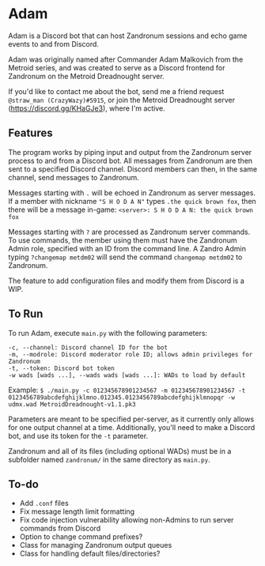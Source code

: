 # Adam
Adam is a Discord bot that can host Zandronum sessions and echo game events to and from Discord.

Adam was originally named after Commander Adam Malkovich from the Metroid series, and was created to serve as a Discord frontend for Zandronum on the Metroid Dreadnought server.

If you'd like to contact me about the bot, send me a friend request `@straw_man (CrazyWazy)#5915`, or join the Metroid Dreadnought server (https://discord.gg/KHaGJe3), where I'm active.

## Features

The program works by piping input and output from the Zandronum server process to and from a Discord bot. All messages from Zandronum are then sent to a specified Discord channel. Discord members can then, in the same channel, send messages to Zandronum.

Messages starting with `.` will be echoed in Zandronum as server messages. If a member with nickname `"S H O D A N"` types `.the quick brown fox`, then there will be a message in-game: `<server>: S H O D A N: the quick brown fox`

Messages starting with `?` are processed as Zandronum server commands. To use commands, the member using them must have the Zandronum Admin role, specified with an ID from the command line. A Zandro Admin typing `?changemap metdm02` will send the command `changemap metdm02` to Zandronum.

The feature to add configuration files and modify them from Discord is a WIP.

## To Run

To run Adam, execute `main.py` with the following parameters:

```
-c, --channel: Discord channel ID for the bot
-m, --modrole: Discord moderator role ID; allows admin privileges for Zandronum
-t, --token: Discord bot token
-w wads [wads ...], --wads wads [wads ...]: WADs to load by default
```

Example:
`$ ./main.py -c 012345678901234567 -m 012345678901234567 -t 0123456789abcdefghijklmno.012345.0123456789abcdefghijklmnopqr -w udmx.wad MetroidDreadnought-v1.1.pk3`

Parameters are meant to be specified per-server, as it currently only allows for one output channel at a time. Additionally, you'll need to make a Discord bot, and use its token for the `-t` parameter.

Zandronum and all of its files (including optional WADs) must be in a subfolder named `zandronum/` in the same directory as `main.py`.

## To-do
- Add `.conf` files
- Fix message length limit formatting
- Fix code injection vulnerability allowing non-Admins to run server commands from Discord
- Option to change command prefixes?
- Class for managing Zandronum output queues
- Class for handling default files/directories?
